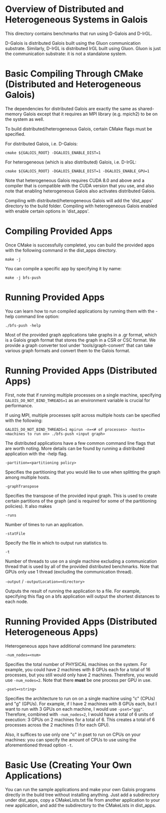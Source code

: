 Overview of Distributed and Heterogeneous Systems in Galois
================================================================================

This directory contains benchmarks that run using D-Galois and D-IrGL.

D-Galois is distributed Galois built using the Gluon communication substrate.
Similarly, D-IrGL is distributed IrGL built using Gluon. 
Gluon is just the communication substrate: it is not a standalone system.

Basic Compiling Through CMake (Distributed and Heterogeneous Galois)
================================================================================

The dependencies for distributed Galois are exactly the same as shared-memory
Galois except that it requires an MPI library (e.g. mpich2) to be on the 
system as well.

To build distributed/heterogeneous Galois, certain CMake flags must be 
specified.

For distributed Galois, i.e. D-Galois:

`cmake ${GALOIS_ROOT} -DGALOIS_ENABLE_DIST=1`

For heterogeneous (which is also distributed) Galois, i.e. D-IrGL:

`cmake ${GALOIS_ROOT} -DGALOIS_ENABLE_DIST=1 -DGALOIS_ENABLE_GPU=1`

Note that heterogeneous Galois requires CUDA 8.0 and above and a compiler
that is compatible with the CUDA version that you use, and also note that
enabling heterogeneous Galois also activates distributed Galois.

Compiling with distributed/heterogeneous Galois will add the 'dist_apps' 
directory to the build folder. Compiling with heterogeneous Galois enabled with 
enable certain options in 'dist_apps'.

Compiling Provided Apps
================================================================================

Once CMake is successfully completed, you can build the provided apps with the 
following command in the dist_apps directory.

`make -j`

You can compile a specific app by specifying it by name:

`make -j bfs-push`

Running Provided Apps
================================================================================

You can learn how to run compiled applications by running them with the -help
command line option:

`./bfs-push -help`

Most of the provided graph applications take graphs in a .gr format, which
is a Galois graph format that stores the graph in a CSR or CSC format. We 
provide a graph converter tool under 'tools/graph-convert' that can take
various graph formats and convert them to the Galois format.

Running Provided Apps (Distributed Apps)
================================================================================

First, note that if running multiple processes on a single machine, specifying
`GALOIS_DO_NOT_BIND_THREADS=1` as an environment variable is crucial for 
performance.

If using MPI, multiple processes split across multiple hosts can be specified
with the following:

`GALOIS_DO_NOT_BIND_THREADS=1 mpirun -n=<# of processes> -hosts=<machines to run on> ./bfs-push <input graph>`

The distributed applications have a few common command line flags that are
worth noting. More details can be found by running a distributed application
with the -help flag.

`-partition=<partitioning policy>`

Specifies the partitioning that you would like to use when splitting the graph
among multiple hosts.

`-graphTranspose`

Specifies the transpose of the provided input graph. This is used to 
create certain partitions of the graph (and is required for some of the 
partitioning policies). It also makes 

`-runs`

Number of times to run an application.

`-statFile`

Specify the file in which to output run statistics to.

`-t`

Number of threads to use on a single machine excluding a communication thread
that is used by all of the provided distributed benchmarks. Note that 
GPUs only use 1 thread (excluding the communication thread).

`-output` / `-outputLocation=<directory>`

Outputs the result of running the application to a file. For example,
specifying this flag on a bfs application will output the shortest distances to
each node.

Running Provided Apps (Distributed Heterogeneous Apps)
================================================================================

Heterogeneous apps have additional command line parameters:

`-num_nodes=<num>`

Specifies the total number of PHYSICAL machines on the system. For example,
you could have 2 machines with 8 GPUs each for a total of 16 processes,
but you still would only have 2 machines. Therefore, you would use 
`-num_nodes=2`. Note that there **must** be one process per GPU in use.

`-pset=<string>`

Specifies the architecture to run on on a single machine using "c" (CPUs) and 
"g" (GPUs). For example, if I have 2 machines with 8 GPUs each, 
but I want to run with 3 GPUs on each machine, I would use `-pset="ggg"`. 
Therefore, combined with `-num_nodes=2`, I would have a total of 6 units of 
execution: 3 GPUs on 2 machines for a total of 6. This creates a total of
6 processes across the 2 machines (1 for each GPU).

Also, it suffices to use only one "c" in pset to run on CPUs on your machines: 
you can specify the amount of CPUs to use using the aforementioned thread 
option `-t`.

Basic Use (Creating Your Own Applications)
================================================================================

You can run the sample applications and make your own Galois programs directly
in the build tree without installing anything. Just add a subdirectory under
dist_apps, copy a CMakeLists.txt file from another application to your new
application, and add the subdirectory to the CMakeLists in dist_apps.
